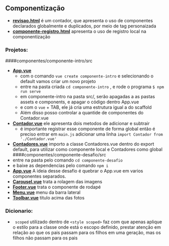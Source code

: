 ## Componentização

- **[revisao.html](https://github.com/TheJessicaBohn/VueJS/tree/master/componentes/revisao.html)** é um contador, que apresenta o uso de componentes declarados globalmente e duplicados, por meio de tag personaizada
- **[componente-registro.html](https://github.com/TheJessicaBohn/VueJS/tree/master/componentes/componente-registro.html)** apresenta o uso de registro local na componentização

### Projetos:
####componentes/componente-intro/src
- **[App.vue](https://github.com/TheJessicaBohn/VueJS/tree/master/componentes/componente-intro/src/App.vue)**
	- com o comando  `vue create componente-intro` e selecionando o default vamos criar um novo projeto
	- entre na pasta criada `cd componente-intro` , e rode o programa `$ npm run serve`
	- em componente-intro na pasta src/, serão apagadas a as pastas assets e components, e apagar o código dentro App.vue
	- e com o `vue` + TAB, ele já cria uma estrutura igual a do scaffold
	- Além disso posso controlar a quantide de componentes do Contador.vue
- **[Contador.vue](https://github.com/TheJessicaBohn/VueJS/tree/master/componentes/componente-intro/src/Contador.vue)**	ele apresenta dois metodos de adicionar e subtrair 
	- é importante registrar esse componente de forma global então é preciso entrar em `main.js` adicionar uma linha `import Contador from './Contador.vue'`
- **[Contadores.vue](https://github.com/TheJessicaBohn/VueJS/tree/master/componentes/componente-intro/src/Contadores.vue)**	importo a classe Contadores.vue dentro do export default, para utilizar como componente local e Contadores como global
####componentes/componente-desafio/src
- entre na pasta pelo comando `cd componente-desafio` 
- e baixe as dependencias pelo comando `npm i`
- **[App.vue](https://github.com/TheJessicaBohn/VueJS/tree/master/componentes/componente-desafio/src/App.vue)** A ideia desse desafio é quebrar o App.vue em varios componentes separados.
- **[Carousel.vue](https://github.com/TheJessicaBohn/VueJS/tree/master/componentes/componente-desafio/src/Carousel.vue)** trata a rolagem das imagens
- **[Footer.vue](https://github.com/TheJessicaBohn/VueJS/tree/master/componentes/componente-desafio/src/Footer.vue)** trata o componente de rodapé
- **[Menu.vue](https://github.com/TheJessicaBohn/VueJS/tree/master/componentes/componente-desafio/src/Menu.vue)** menu da barra lateral
- **[Toolbar.vue](https://github.com/TheJessicaBohn/VueJS/tree/master/componentes/componente-desafio/src/Toolbar.vue)** titulo acima das fotos
### Dicionario:
- ` scoped` utilizado dentro de `<style scoped>` faz com que apenas aplique o estilo para a classe onde está o escopo definido, prestar atenção em relação ao que os pais passam para os filhos em uma geração, mas os filhos não passam para os pais

